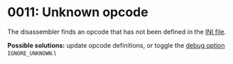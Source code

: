 # 0011: Unknown opcode

The disassembler finds an opcode that has not been defined in the [INI file](../../edit-modes/opcodes-list-scm.ini.md).

**Possible solutions:** update opcode definitions, or toggle the [debug option](../../editor/console.md#ignore_unknown) `IGNORE_UNKNOWN`.\
